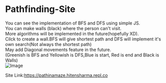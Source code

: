 # Pathfinding-Site

You can see the implementation of BFS and DFS using simple JS.<br/>
You can make walls (black) where the person can't visit.<br/>
More algorithms will be implemented in the future(hopefully XD).<br/>
Cilck to create a wall.BFS will give shortest path and DFS will implement it's own search(Not always the shortest path)</br>
May add Diagonal movements feature in the future.<br/>
(Greenish is BFS and Yellowish is DFS,Blue is start, Red is end and Black is Walls)<br/>
![Image](https://i.imgur.com/fsqcg8U.png)

Site Link:https://pathinamaze.hitensharma.repl.co
